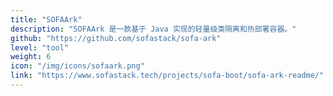 ```yaml
---
title: "SOFAArk"
description: "SOFAArk 是一款基于 Java 实现的轻量级类隔离和热部署容器。"
github: "https://github.com/sofastack/sofa-ark"
level: "tool"
weight: 6
icon: "/img/icons/sofaark.png"
link: "https://www.sofastack.tech/projects/sofa-boot/sofa-ark-readme/"
---
```

